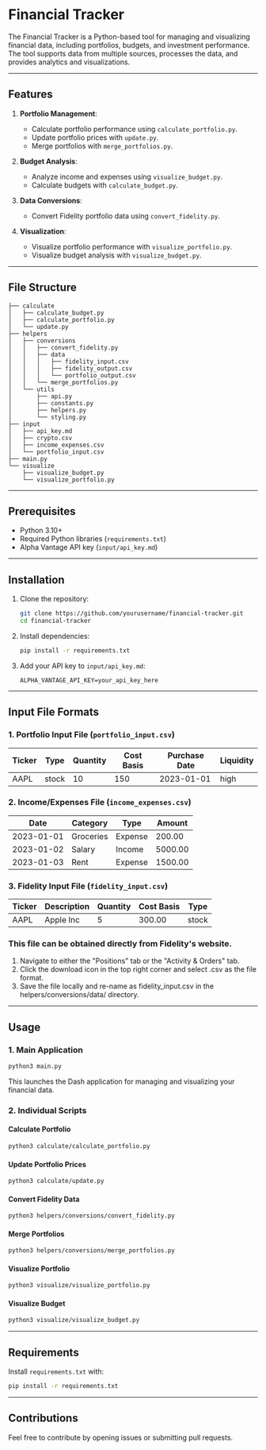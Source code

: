 # Financial Tracker

The Financial Tracker is a Python-based tool for managing and visualizing financial data, including portfolios, budgets, and investment performance. The tool supports data from multiple sources, processes the data, and provides analytics and visualizations.

---

## Features

1. **Portfolio Management**:
   - Calculate portfolio performance using `calculate_portfolio.py`.
   - Update portfolio prices with `update.py`.
   - Merge portfolios with `merge_portfolios.py`.

2. **Budget Analysis**:
   - Analyze income and expenses using `visualize_budget.py`.
   - Calculate budgets with `calculate_budget.py`.

3. **Data Conversions**:
   - Convert Fidelity portfolio data using `convert_fidelity.py`.

4. **Visualization**:
   - Visualize portfolio performance with `visualize_portfolio.py`.
   - Visualize budget analysis with `visualize_budget.py`.

---

## File Structure

```plaintext
├── calculate
│   ├── calculate_budget.py
│   ├── calculate_portfolio.py
│   └── update.py
├── helpers
│   ├── conversions
│   │   ├── convert_fidelity.py
│   │   ├── data
│   │   │   ├── fidelity_input.csv
│   │   │   ├── fidelity_output.csv
│   │   │   └── portfolio_output.csv
│   │   └── merge_portfolios.py
│   └── utils
│       ├── api.py
│       ├── constants.py
│       ├── helpers.py
│       └── styling.py
├── input
│   ├── api_key.md
│   ├── crypto.csv
│   ├── income_expenses.csv
│   └── portfolio_input.csv
├── main.py
└── visualize
    ├── visualize_budget.py
    └── visualize_portfolio.py
```

---

## Prerequisites

- Python 3.10+
- Required Python libraries (`requirements.txt`)
- Alpha Vantage API key (`input/api_key.md`)

---

## Installation

1. Clone the repository:

    ```bash
    git clone https://github.com/yourusername/financial-tracker.git
    cd financial-tracker
    ```

2. Install dependencies:

    ```bash
    pip install -r requirements.txt
    ```

3. Add your API key to `input/api_key.md`:

    ```plaintext
    ALPHA_VANTAGE_API_KEY=your_api_key_here
    ```

---

## Input File Formats

### 1. Portfolio Input File (`portfolio_input.csv`)
| Ticker | Type   | Quantity | Cost Basis | Purchase Date | Liquidity |
|--------|--------|----------|------------|---------------|-----------|
| AAPL   | stock  | 10       | 150        | 2023-01-01    | high      |

### 2. Income/Expenses File (`income_expenses.csv`)
| Date       | Category      | Type       | Amount |
|------------|---------------|------------|--------|
| 2023-01-01 | Groceries     | Expense    | 200.00 |
| 2023-01-02 | Salary        | Income     | 5000.00 |
| 2023-01-03 | Rent          | Expense    | 1500.00 |

### 3. Fidelity Input File (`fidelity_input.csv`)
| Ticker         | Description                 | Quantity | Cost Basis | Type   |
|----------------|-----------------------------|----------|------------|--------|
| AAPL           | Apple Inc                   | 5        | 300.00     | stock  |

### This file can be obtained directly from Fidelity's website.

1. Navigate to either the "Positions" tab or the "Activity & Orders" tab.
2. Click the download icon in the top right corner and select .csv as the file format.
3. Save the file locally and re-name as fidelity_input.csv in the helpers/conversions/data/ directory.

---

## Usage

### 1. Main Application

```bash
python3 main.py
```

This launches the Dash application for managing and visualizing your financial data.

### 2. Individual Scripts

#### Calculate Portfolio
```bash
python3 calculate/calculate_portfolio.py
```

#### Update Portfolio Prices
```bash
python3 calculate/update.py
```

#### Convert Fidelity Data
```bash
python3 helpers/conversions/convert_fidelity.py
```

#### Merge Portfolios
```bash
python3 helpers/conversions/merge_portfolios.py
```

#### Visualize Portfolio
```bash
python3 visualize/visualize_portfolio.py
```

#### Visualize Budget
```bash
python3 visualize/visualize_budget.py
```

---

## Requirements

Install `requirements.txt` with:
```bash
pip install -r requirements.txt
```

---

## Contributions

Feel free to contribute by opening issues or submitting pull requests.

